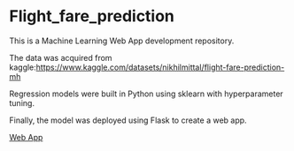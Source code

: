 # Flight_fare_prediction
This is a Machine Learning Web App development repository.

The data was acquired from kaggle:https://www.kaggle.com/datasets/nikhilmittal/flight-fare-prediction-mh

Regression models were built in Python using sklearn with hyperparameter tuning.

Finally, the model was deployed using Flask to create a web app.

<a href="http://tripathi13.pythonanywhere.com/">Web App</a>
